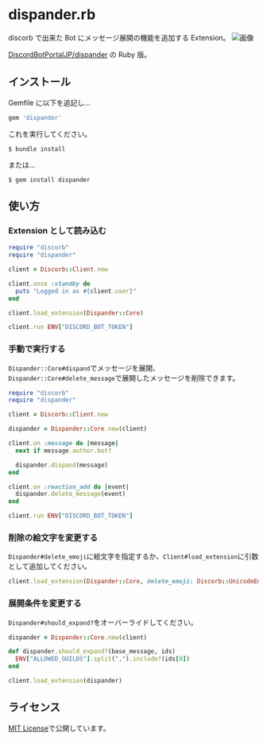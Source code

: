 # dispander.rb

discorb で出来た Bot にメッセージ展開の機能を追加する Extension。
![画像](https://user-images.githubusercontent.com/59691627/131650571-ec50bf35-c971-4aeb-9a58-8fbf9b3e759b.png)

[DiscordBotPortalJP/dispander](https://github.com/DiscordBotPortalJP/dispander) の Ruby 版。

## インストール

Gemfile に以下を追記し...

```ruby
gem 'dispander'
```

これを実行してください。

    $ bundle install

または...

    $ gem install dispander

## 使い方

### Extension として読み込む

```ruby
require "discorb"
require "dispander"

client = Discorb::Client.new

client.once :standby do
  puts "Logged in as #{client.user}"
end

client.load_extension(Dispander::Core)

client.run ENV["DISCORD_BOT_TOKEN"]
```

### 手動で実行する

`Dispander::Core#dispand`でメッセージを展開、`Dispander::Core#delete_message`で展開したメッセージを削除できます。

```ruby
require "discorb"
require "dispander"

client = Discorb::Client.new

dispander = Dispander::Core.new(client)

client.on :message do |message|
  next if message.author.bot?

  dispander.dispand(message)
end

client.on :reaction_add do |event|
  dispander.delete_message(event)
end

client.run ENV["DISCORD_BOT_TOKEN"]
```

### 削除の絵文字を変更する

`Dispander#delete_emoji`に絵文字を指定するか、`Client#load_extension`に引数として追加してください。

```ruby
client.load_extension(Dispander::Core, delete_emoji: Discorb::UnicodeEmoji["x"])
```

### 展開条件を変更する

`Dispander#should_expand?`をオーバーライドしてください。

```ruby
dispander = Dispander::Core.new(client)

def dispander.should_expand?(base_message, ids)
  ENV["ALLOWED_GUILDS"].split(",").include?(ids[0])
end

client.load_extension(dispander)
```

## ライセンス

[MIT License](https://opensource.org/licenses/MIT)で公開しています。
